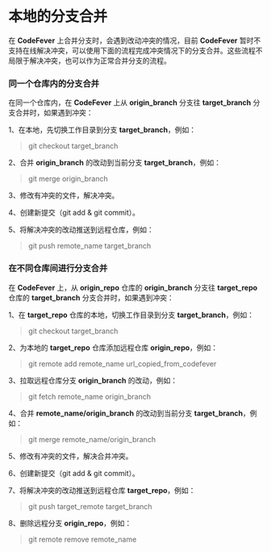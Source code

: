 # 本地的分支合并

在 **CodeFever** 上合并分支时，会遇到改动冲突的情况，目前 **CodeFever** 暂时不支持在线解决冲突，可以使用下面的流程完成冲突情况下的分支合并。这些流程不局限于解决冲突，也可以作为正常合并分支的流程。

### 同一个仓库内的分支合并

在同一个仓库内，在 **CodeFever** 上从 **origin_branch** 分支往 **target_branch** 分支合并时，如果遇到冲突：

1、在本地，先切换工作目录到分支 **target_branch**，例如：

> git checkout target_branch

2、合并 **origin_branch** 的改动到当前分支 **target_branch**，例如：

> git merge origin_branch

3、修改有冲突的文件，解决冲突。

4、创建新提交（git add & git commit）。

5、将解决冲突的改动推送到远程仓库，例如：

> git push remote_name target_branch

### 在不同仓库间进行分支合并

在 **CodeFever** 上，从 **origin_repo** 仓库的 **origin_branch** 分支往 **target_repo** 仓库的 **target_branch** 分支合并时，如果遇到冲突：

1、在 **target_repo** 仓库的本地，切换工作目录到分支 **target_branch**，例如：

> git checkout target_branch

2、为本地的 **target_repo** 仓库添加远程仓库 **origin_repo**，例如：

> git remote add remote_name url_copied_from_codefever

3、拉取远程仓库分支 **origin_branch** 的改动，例如：

> git fetch remote_name origin_branch

4、合并 **remote_name/origin_branch** 的改动到当前分支 **target_branch**，例如：

> git merge remote_name/origin_branch

5、修改有冲突的文件，解决合并冲突。

6、创建新提交（git add & git commit）。

7、将解决冲突的改动推送到远程仓库 **target_repo**，例如：

> git push target_remote target_branch

8、删除远程分支 **origin_repo**，例如：

> git remote remove remote_name
